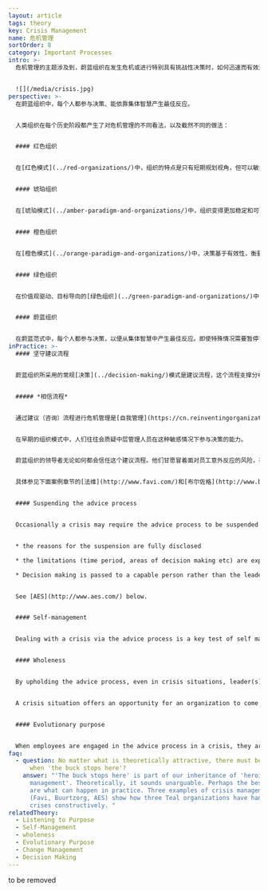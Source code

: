 ```yaml
---
layout: article
tags: theory
key: Crisis Management
name: 危机管理
sortOrder: 8
category: Important Processes
intro: >-
  危机管理的主题涉及到，蔚蓝组织在发生危机或进行特别具有挑战性决策时，如何迅速而有效进行组织活动，及其与常规[决策](../decision-making/)过程的不同。


  ![](/media/crisis.jpg)
perspective: >-
  在蔚蓝组织中，每个人都参与决策、能依靠集体智慧产生最佳反应。


  人类组织在每个历史阶段都产生了对危机管理的不同看法，以及截然不同的做法：


  #### 红色组织


  在[红色模式](../red-organizations/)中，组织的特点是只有短期规划视角，但可以敏捷反应，这有助于处理危机。领导可以在突发奇想的情况下做出决策，并通过红色模式的标签突破--指挥权将决策下发传递给员工。


  #### 琥珀组织


  在[琥珀模式](../amber-paradigm-and-organizations/)中，组织变得更加稳定和可预测。开始通过流程和程序定义完成任务的方式。认为工人需要指导。在不可预测的危机领域，首席执行官和最高管理层会做出决策，然后将这些决策转化为对下一层的命令。期待部下毫无疑问的执行决策内容。


  #### 橙色组织


  在[橙色模式](../orange-paradigm-and-organizations/)中，决策基于有效性，衡量标准是对利润和市场份额等指标的影响。橙色的决策权更多基于专业知识而不是等级制度中的地位。在危机中，可能会由精选顾问组成的专责小组秘密开会，为首席执行官和董事会提供建议。遇到危机时，高层管理人员会面临重获控制权的压力，危机处理决策权可能自然集中在高级管理人员手中。通常在决策之后进行决策内容沟通，并期望决策被部下迅速实施。


  #### 绿色组织


  在价值观驱动、目标导向的[绿色组织](../green-paradigm-and-organizations/)中，通过权力下放和授权将日常决策下放到一线员工身上，他们可以在没有管理层批准的情况下做出决策。对于影响深远的决策，高级管理层在采取行动之前会重视并寻求共识。但危机决策对这些做法是个挑战。对于高度争议和时间敏感的决策，首席执行官可能会介入，暂停通常的共识模式，做出自上而下的决定。


  #### 蔚蓝组织


  在蔚蓝范式中，每个人都参与决策，以便从集体智慧中产生最佳反应。即使特殊情况需要暂停咨询流程，暂停的范围和时间也会是有限的。
inPractice: >-
  #### 坚守建议流程


  蔚蓝组织所采用的常规[决策](../decision-making/)模式是建议流程，这个流程支撑分布式决策权。这也是蔚蓝组织处理危机局势的首选方法。


  ##### *相信流程*


  通过建议（咨询）流程进行危机管理是[自我管理](https://cn.reinventingorganizationswiki.com/theory/self-management/)的终极体现。在危机中，敏感和紧急的决策可能会对员工和整个组织产生负面影响：例如，失业或出售部分业务。


  在早期的组织模式中，人们往往会质疑中层管理人员在这种敏感情况下参与决策的能力。


  蔚蓝组织的领导者无论如何都会信任这个建议流程。他们甘愿冒着面对员工意外反应的风险，甚至冒着交流过程陷入混乱或争执的风险，也坚持这种做法。如果不使用建议流程，则有可能因怀疑成员解决问题的能力而失去员工的信任。当成员在危机中全身心投入到咨询流程中时，其实自动分担了艰难决策的责任，也得到信任并做出贡献。这种赋能做法可以促进个人和组织的成长。


  具体参见下面案例章节的[法维](http://www.favi.com/)和[布尔佐格](http://www.buurtzorgnederland.com/)。


  #### Suspending the advice process


  Occasionally a crisis may require the advice process to be suspended because of the scale or urgency of the situation. Under these circumstances the leader may choose to suspend the advice process temporarily. This can be acceptable providing:


  * the reasons for the suspension are fully disclosed

  * the limitations (time period, areas of decision making etc) are explained

  * Decision making is passed to a capable person rather than the leader


  See [AES](http://www.aes.com/) below.


  #### Self-management


  Dealing with a crisis via the advice process is a key test of self management. Leaders are asked to suspend any desire to take charge and trust the workforce to deliver effective solutions. There is an underlying belief that employees are responsible, committed and capable.


  #### Wholeness


  By upholding the advice process, even in crisis situations, leader(s) are forced to face a fear that losing control could imperil the organization, cause chaos, and risk the interests of stakeholders. Crisis situations provide an opportunity for leaders to demonstrate their wholeness by being transparent, potentially vulnerable and genuinely supportive of their colleagues' participation. Employees in turn are invited to take responsibility for their own feelings in situations that may have unwelcome outcomes.


  A crisis situation offers an opportunity for an organization to come together as a whole to find solutions. This often leads to more powerful solutions than those created by a leader or a group of advisors in isolation. When these situations are successfully addressed, the organization collectively experiences a growth into \[Wholeness wholeness].


  #### Evolutionary purpose


  When employees are engaged in the advice process in a crisis, they are invited to understand what is unfolding and participate actively in the decisions that need to be taken. Deciding what to do asks everyone to re-connect with the purpose of the organization. Serving the needs of the evolutionary purpose becomes an important factor in deciding what to do. Without this reference point, decision making can easily be dominated by self interest and survival needs.
faq:
  - question: No matter what is theoretically attractive, there must be occasions
      when 'the buck stops here'?
    answer: "'The buck stops here' is part of our inheritance of 'heroic
      management'. Theoretically, it sounds unarguable. Perhaps the best answers
      are what can happen in practice. Three examples of crisis management below
      (Favi, Buurtzorg, AES) show how three Teal organizations have handled
      crises constructively. "
relatedTheory:
  - Listening to Purpose
  - Self-Management
  - wholeness
  - Evolutionary Purpose
  - Change Management
  - Decision Making
---
```

to be removed
